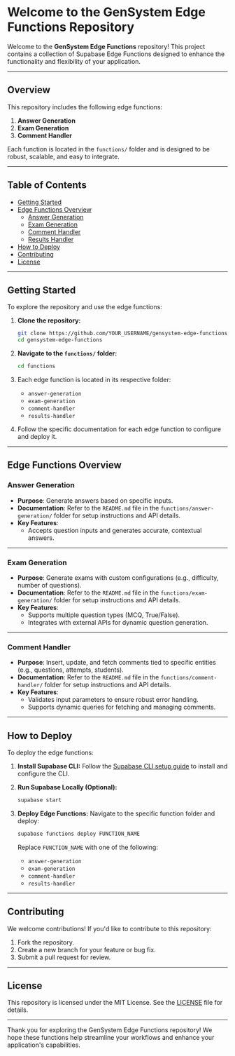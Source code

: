 # Welcome to the GenSystem Edge Functions Repository

Welcome to the **GenSystem Edge Functions** repository! This project contains a collection of Supabase Edge Functions designed to enhance the functionality and flexibility of your application.

---

## Overview

This repository includes the following edge functions:

1. **Answer Generation**
2. **Exam Generation**
3. **Comment Handler**

Each function is located in the `functions/` folder and is designed to be robust, scalable, and easy to integrate.

---

## Table of Contents

- [Getting Started](#getting-started)
- [Edge Functions Overview](#edge-functions-overview)
  - [Answer Generation](#answer-generation)
  - [Exam Generation](#exam-generation)
  - [Comment Handler](#comment-handler)
  - [Results Handler](#results-handler)
- [How to Deploy](#how-to-deploy)
- [Contributing](#contributing)
- [License](#license)

---

## Getting Started

To explore the repository and use the edge functions:

1. **Clone the repository:**
   ```bash
   git clone https://github.com/YOUR_USERNAME/gensystem-edge-functions.git
   cd gensystem-edge-functions
   ```

2. **Navigate to the `functions/` folder:**
   ```bash
   cd functions
   ```

3. Each edge function is located in its respective folder:
   - `answer-generation`
   - `exam-generation`
   - `comment-handler`
   - `results-handler`

4. Follow the specific documentation for each edge function to configure and deploy it.

---

## Edge Functions Overview

### Answer Generation

- **Purpose**: Generate answers based on specific inputs.
- **Documentation**: Refer to the `README.md` file in the `functions/answer-generation/` folder for setup instructions and API details.
- **Key Features**:
  - Accepts question inputs and generates accurate, contextual answers.

---

### Exam Generation

- **Purpose**: Generate exams with custom configurations (e.g., difficulty, number of questions).
- **Documentation**: Refer to the `README.md` file in the `functions/exam-generation/` folder for setup instructions and API details.
- **Key Features**:
  - Supports multiple question types (MCQ, True/False).
  - Integrates with external APIs for dynamic question generation.

---

### Comment Handler

- **Purpose**: Insert, update, and fetch comments tied to specific entities (e.g., questions, attempts, students).
- **Documentation**: Refer to the `README.md` file in the `functions/comment-handler/` folder for setup instructions and API details.
- **Key Features**:
  - Validates input parameters to ensure robust error handling.
  - Supports dynamic queries for fetching and managing comments.

---


## How to Deploy

To deploy the edge functions:

1. **Install Supabase CLI:**
   Follow the [Supabase CLI setup guide](https://supabase.com/docs/guides/cli) to install and configure the CLI.

2. **Run Supabase Locally (Optional):**
   ```bash
   supabase start
   ```

3. **Deploy Edge Functions:**
   Navigate to the specific function folder and deploy:
   ```bash
   supabase functions deploy FUNCTION_NAME
   ```
   Replace `FUNCTION_NAME` with one of the following:
   - `answer-generation`
   - `exam-generation`
   - `comment-handler`
   - `results-handler`

---

## Contributing

We welcome contributions! If you'd like to contribute to this repository:

1. Fork the repository.
2. Create a new branch for your feature or bug fix.
3. Submit a pull request for review.

---

## License

This repository is licensed under the MIT License. See the [LICENSE](./LICENSE) file for details.

---

Thank you for exploring the GenSystem Edge Functions repository! We hope these functions help streamline your workflows and enhance your application's capabilities.
